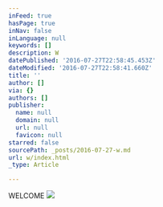 ```yaml
---
inFeed: true
hasPage: true
inNav: false
inLanguage: null
keywords: []
description: W
datePublished: '2016-07-27T22:58:45.453Z'
dateModified: '2016-07-27T22:58:41.660Z'
title: ''
author: []
via: {}
authors: []
publisher:
  name: null
  domain: null
  url: null
  favicon: null
starred: false
sourcePath: _posts/2016-07-27-w.md
url: w/index.html
_type: Article

---
```

WELCOME
![](https://the-grid-user-content.s3-us-west-2.amazonaws.com/4d564fae-b867-4944-b497-22a7b8ac123b.jpg)